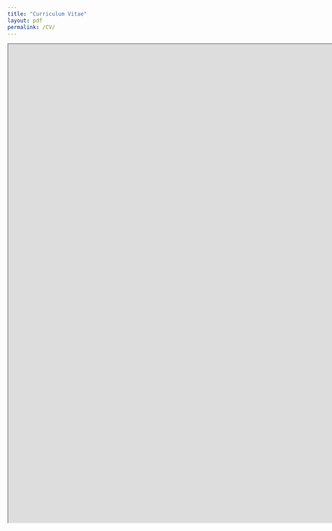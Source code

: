 ```yaml
---
title: "Curriculum Vitae"
layout: pdf
permalink: /CV/
---
```


<iframe src="https://drive.google.com/file/d/1K-qx0brHFRt4y76pZMZshEvxkahBM9aA/preview" width="1680" height="1080"></iframe>
